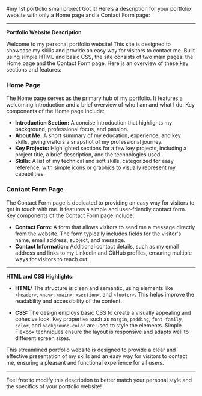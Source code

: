 #my 1st portfolio small project
Got it! Here’s a description for your portfolio website with only a Home page and a Contact Form page:

---

**Portfolio Website Description**

Welcome to my personal portfolio website! This site is designed to showcase my skills and provide an easy way for visitors to contact me. Built using simple HTML and basic CSS, the site consists of two main pages: the Home page and the Contact Form page. Here is an overview of these key sections and features:

### Home Page
The Home page serves as the primary hub of my portfolio. It features a welcoming introduction and a brief overview of who I am and what I do. Key components of the Home page include:

- **Introduction Section:** A concise introduction that highlights my background, professional focus, and passion.
- **About Me:** A short summary of my education, experience, and key skills, giving visitors a snapshot of my professional journey.
- **Key Projects:** Highlighted sections for a few key projects, including a project title, a brief description, and the technologies used.
- **Skills:** A list of my technical and soft skills, categorized for easy reference, with simple icons or graphics to visually represent my capabilities.

### Contact Form Page
The Contact Form page is dedicated to providing an easy way for visitors to get in touch with me. It features a simple and user-friendly contact form. Key components of the Contact Form page include:

- **Contact Form:** A form that allows visitors to send me a message directly from the website. The form typically includes fields for the visitor's name, email address, subject, and message.
- **Contact Information:** Additional contact details, such as my email address and links to my LinkedIn and GitHub profiles, ensuring multiple ways for visitors to reach out.

---

**HTML and CSS Highlights:**

- **HTML:** The structure is clean and semantic, using elements like `<header>`, `<nav>`, `<main>`, `<section>`, and `<footer>`. This helps improve the readability and accessibility of the content.
  
- **CSS:** The design employs basic CSS to create a visually appealing and cohesive look. Key properties such as `margin`, `padding`, `font-family`, `color`, and `background-color` are used to style the elements. Simple Flexbox techniques ensure the layout is responsive and adapts well to different screen sizes.

This streamlined portfolio website is designed to provide a clear and effective presentation of my skills and an easy way for visitors to contact me, ensuring a pleasant and functional experience for all users.

---

Feel free to modify this description to better match your personal style and the specifics of your portfolio website!

